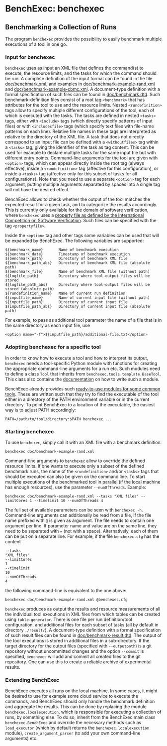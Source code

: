 # BenchExec: benchexec
## Benchmarking a Collection of Runs

The program `benchexec` provides the possibility to easily benchmark
multiple executions of a tool in one go.

### Input for benchexec
`benchexec` uses as input an XML file that defines the command(s) to execute,
the resource limits, and the tasks for which the command should be run.
A complete definition of the input format can be found in the file
[doc/benchmark.xml](benchmark.xml),
and examples in [doc/benchmark-example-rand.xml](benchmark-example-rand.xml)
and [doc/benchmark-example-cbmc.xml](benchmark-example-cbmc.xml).
A document-type definition with a formal specification of such files can be found in
[doc/benchmark.dtd](benchmark.dtd).
Such benchmark-definition files consist of a root tag `<benchmark>`
that has attributes for the tool to use and the resource limits.
Nested `<rundefinition>` tags allow to specify multiple different configurations of the tool,
each of which is executed with the tasks.
The tasks are defined in nested `<tasks>` tags,
either with `<include>` tags (which directly specify patterns of input files)
or with `<includesfile>` tags (which specify text files with file-name patterns on each line).
Relative file names in these tags are interpreted as relative to the directory of the XML file. 
A task that does not directly correspond to an input file can be defined
with a `<withoutfiles>` tag within a `<tasks>` tag,
giving the identifier of the task as tag content.
This can be used for example to declare multiple tasks for the same input file
but with different entry points.
Command-line arguments for the tool are given with `<option>` tags,
which can appear directly inside the root tag (always effective),
inside a `<rundefinition>` tag (affective for this configuration),
or inside a `<tasks>` tag (affective only for this subset of tasks for all configurations).
Note that you need to use a separate `<option>` tag for each argument,
putting multiple arguments separated by spaces into a single tag will not have the desired effect.

BenchExec allows to check whether the output of the tool matches the expected result
for a given task, and to categorize the results accordingly.
This is currently only available for the domain of software verification,
where `benchexec` uses a
[property file as defined by the International Competition on Software Verification](http://sv-comp.sosy-lab.org/2015/rules.php).
Such files can be specified with the tag `<propertyfile>`.

Inside the `<option>` tag and other tags some variables can be used
that will be expanded by BenchExec. The following variables are supported:

    ${benchmark_name}       Name of benchmark execution
    ${benchmark_date}       Timestamp of benchmark execution
    ${benchmark_path}       Directory of benchmark XML file
    ${benchmark_path_abs}   Directory of benchmark XML file (absolute path)
    ${benchmark_file}       Name of benchmark XML file (without path)
    ${logfile_path}         Directory where tool-output files will be stored
    ${logfile_path_abs}     Directory where tool-output files will be stored (absolute path)
    ${rundefinition_name}   Name of current run definition
    ${inputfile_name}       Name of current input file (without path)
    ${inputfile_path}       Directory of current input file
    ${inputfile_path_abs}   Directory of current input file (absolute path)

For example, to pass as additional tool parameter the name of a file
that is in the same directory as each input file, use

    <option name="-f">${inputfile_path}/additional-file.txt</option>

### Adopting benchexec for a specific tool
In order to know how to execute a tool and how to interpret its output,
`benchexec` needs a tool-specific Python module
with functions for creating the appropriate command-line arguments for a run etc.
Such modules need to define a class `Tool` that inherits from `benchexec.tools.template.BaseTool`.
This class also contains the [documentation](../benchexec/tools/template.py)
on how to write such a module.

BenchExec already provides such [ready-to-use modules for some common tools](../benchexec/tools/).
These are written such that they try to find the executable of the tool
either in a directory of the PATH environment variable or in the current directory.
To point BenchExec to a location of the executable, the easiest way is to adjust PATH accordingly:

    PATH=/path/to/tool/directory:$PATH benchexec ...


### Starting benchexec
To use `benchexec`, simply call it with an XML file with a benchmark definition:

    benchexec doc/benchmark-example-rand.xml

Command-line arguments to `benchexec` allow to override the defined resource limits.
If one wants to execute only a subset of the defined benchmark runs,
the name of the `<rundefinition>` and/or `<tasks>` tags
that should be executed can also be given on the command line.
To start multiple executions of the benchmarked tool in parallel
(if the local machine has enough resources),
use the parameter `--numOfThreads`.
Example:

    benchexec doc/benchmark-example-rand.xml --tasks "XML files" --limitCores 1 --timelimit 10 --numOfThreads 4

The full set of available parameters can be seen with `benchexec -h`.
Command-line arguments can additionally be read from a file,
if the file name prefixed with `@` is given as argument.
The file needs to contain one argument per line.
If parameter name and value are on the same line,
they need to be separated with `=` (not with a space).
Alternatively, each of them can be put on a separate line.
For example, if the file `benchexec.cfg` has the content

    --tasks
    "XML files"
    --limitCores
    1
    --timelimit
    10
    --numOfThreads
    4

the following command-line is equivalent to the one above:

    benchexec doc/benchmark-example-rand.xml @benchexec.cfg

`benchexec` produces as output the results and resource measurements
of all the individual tool executions in XML files
from which tables can be created using `table-generator`.
There is one file per run definition/tool configuration,
and additional files for each subset of tasks
(all by default in directory `./result/`).
A document-type definition with a formal specification of such result files can be found in
[doc/benchmark-result.dtd](benchmark-result.dtd).
The output of the tool executions is stored in additional files in a sub-directory.
If the target directory for the output files (specified with `--outputpath`)
is a git repository without uncommitted changes and the option `--commit`
is specified, `benchexec` will add and commit all created files to the git repository.
One can use this to create a reliable archive of experimental results.


### Extending BenchExec
BenchExec executes all runs on the local machine.
In some cases, it might be desired to use for example some cloud service
to execute the commands, and BenchExec should only handle the benchmark definition
and aggregate the results.
This can be done by replacing the module `benchexec.localexecution`,
which is responsible for executing a collection of runs, by something else.
To do so, inherit from the BenchExec main class `benchexec.BenchExec`
and override the necessary methods such as `load_executor`
(which by default returns the `benchexec.localexecution` module),
`create_argument_parser` (to add your own command-line arguments) etc.
